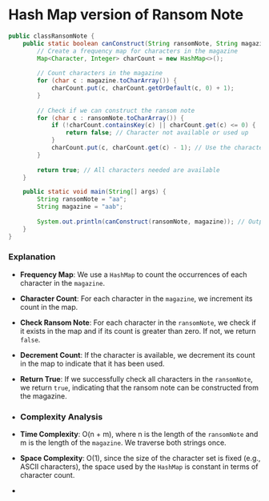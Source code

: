 # Hash Map version of Ransom Note

```java
public classRansomNote {
    public static boolean canConstruct(String ransomNote, String magazine) {
        // Create a frequency map for characters in the magazine
        Map<Character, Integer> charCount = new HashMap<>();
        
        // Count characters in the magazine
        for (char c : magazine.toCharArray()) {
            charCount.put(c, charCount.getOrDefault(c, 0) + 1);
        }
        
        // Check if we can construct the ransom note
        for (char c : ransomNote.toCharArray()) {
            if (!charCount.containsKey(c) || charCount.get(c) <= 0) {
                return false; // Character not available or used up
            }
            charCount.put(c, charCount.get(c) - 1); // Use the character
        }
        
        return true; // All characters needed are available
    }

    public static void main(String[] args) {
        String ransomNote = "aa";
        String magazine = "aab";
        
        System.out.println(canConstruct(ransomNote, magazine)); // Output: true
    }
}
```
### Explanation
- **Frequency Map**: We use a `HashMap` to count the occurrences of each character in the `magazine`.

- **Character Count**: For each character in the `magazine`, we increment its count in the map.

- **Check Ransom Note**: For each character in the `ransomNote`, we check if it exists in the map and if its count is greater than zero. If not, we return `false`.

- **Decrement Count**: If the character is available, we decrement its count in the map to indicate that it has been used.

- **Return True**: If we successfully check all characters in the `ransomNote`, we return `true`, indicating that the ransom note can be constructed from the magazine.
- ### Complexity Analysis
- **Time Complexity**: O(n + m), where n is the length of the `ransomNote` and m is the length of the `magazine`. We traverse both strings once.
- **Space Complexity**: O(1), since the size of the character set is fixed (e.g., ASCII characters), the space used by the `HashMap` is constant in terms of character count.
- 